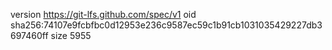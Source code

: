 version https://git-lfs.github.com/spec/v1
oid sha256:74107e9fcbfbc0d12953e236c9587ec59c1b91cb1031035429227db3697460ff
size 5955
